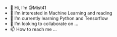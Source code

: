 - 👋 Hi, I’m @Mist41
- 👀 I’m interested in Machine Learning and reading 
- 🌱 I’m currently learning Python and Tensorflow
- 💞️ I’m looking to collaborate on ...
- 📫 How to reach me ...

<!---
Mist41/Mist41 is a ✨ special ✨ repository because its `README.md` (this file) appears on your GitHub profile.
You can click the Preview link to take a look at your changes.
--->
